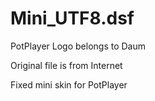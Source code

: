 # Mini_UTF8.dsf

PotPlayer Logo belongs to Daum

Original file is from Internet

Fixed mini skin for PotPlayer
